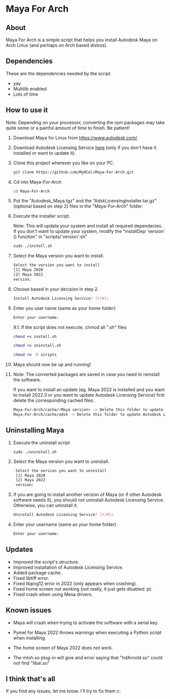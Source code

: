 # Maya For Arch

## About

Maya For Arch is a simple script that helps you install Autodesk Maya on Arch Linux (and perhaps on Arch based distros).

## Dependencies

These are the dependencies needed by the script.

* yay
* Multilib enabled
* Lots of time

## How to use it

Note: Depending on your processor, converting the rpm packages may take quite some or a painful amount of time to finish. Be patient!

1. Download Maya for Linux from https://www.autodesk.com/

2. Download Autodesk Licensing Service [here](https://knowledge.autodesk.com/search-result/caas/downloads/content/autodesk-licensing-service-download.html) (only if you don't have it installed or want to update it).

3. Clone this project wherever you like on your PC.

   ```bash
   git clone https://github.com/MyHCel/Maya-For-Arch.git
   ```

4. Cd into Maya-For-Arch

   ```bash
   cd Maya-For-Arch
   ```

5. Put the "Autodesk_Maya.tgz" and the "AdskLicensingInstaller.tar.gz" (optional based on step 2) 
   files in the "Maya-For-Arch" folder.

6. Execute the installer script.

   Note: This will update your system and install all required dependecies. If you don't want
   to update your system, modify the "installDep 'version' () function" in "scripts/'version'.sh"

   ```bash
   sudo ./install.sh
   ```

7. Select the Maya version you want to install.

   ```bash
   Select the version you want to install
   [1] Maya 2020
   [2] Maya 2022
   version:
   ```

8. Choose based in your decision in step 2.

   ```bash
   Install Autodesk Licensing Service? [Y/N]:
   ```

9. Enter you user name (same as your home folder)

   ```bash
   Enter your username:
   ```

   9.1. If the script does not execute, chmod all ".sh" files

   ```bash
   chmod +x install.sh
   ```
   ```bash
   chmod +x uninstall.sh
   ```
   ```bash
   chmod +x -R scripts
   ```

10. Maya should now be up and running!

11. Note: The converted packages are saved 
    in case you need to reinstall the software.

    If you want to install an update 
    (eg. Maya 2022 is installed and you want to install 2022.3 
    or you want to update Autodesk Licensing Service) first delete 
    the corresponding cached files.

    ```bash
    Maya-For-Arch/cache/<Maya version> -> Delete this folder to update that version of Maya.
    Maya-For-Arch/cache/adsk -> Delete this folder to update Autodesk Licensing Service.
    ```

## Uninstalling Maya

1. Execute the uninstall script

   ```
   sudo ./uninstall.sh
   ```

2. Select the Maya version you want to uninstall.

   ```bash
    Select the version you want to uninstall
    [1] Maya 2020
    [2] Maya 2022
    version:
   ```

3. If you are going to install another version of Maya (or if other Autodesk software needs it), 
   you should not uninstall Autodesk Licensing Service. Otherwise, you can uninstall it.

   ```bash
   Uninstall Autodesk Licensing Service? [Y/N]:
   ```

4. Enter your username (same as your home folder)

   ```bash
   Enter your username:
   ```

## Updates

* Improved the script's structure.
* Improved installation of Autodesk Licensing Service.
* Added package cache.
* Fixed libtiff error.
* Fixed libpng12 error in 2022 (only appears when crashing).
* Fixed home screen not working (not really, it just gets disabled :p).
* Fixed crash when using Mesa drivers.

## Known issues

* Maya will crash when trying to activate the software with a serial key.

* Pymel for Maya 2022 throws warnings when executing a Python script when installing.

* The home screen of Maya 2022 does not work.

* The mtoh.so plug-in will give and error saying that "hdArnold.so" could not
  find "libai.so"

## I think that's all

If you find any issues, let me know. I'll try to fix them  c:
